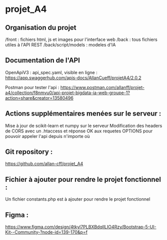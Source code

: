 # projet_A4

## Organisation du projet

/front : fichiers html, js et images pour l'interface web
/back : tous fichiers utiles à l'API REST
/back/script/models : modeles d'IA

## Documentation de l'API

OpenApiV3 : api_spec.yaml, visible en ligne : https://app.swaggerhub.com/apis-docs/AllanCueff/projetA4/2.0.2

Postman pour tester l'api : https://www.postman.com/allanff/projet-a4/collection/f8nmvu0/api-projet-bigdata-ia-web-groupe-1?action=share&creator=13580496

## Actions supplémentaires menées sur le serveur :

Mise à jour de scikit-learn et numpy sur le serveur
Modification des headers de CORS avec un .htaccess et réponse OK aux requetes OPTIONS pour pouvoir appeler l'api depuis n'importe où

## Git repository :

https://github.com/allan-cff/projet_A4

## Fichier à ajouter pour rendre le projet fonctionnel :

Un fichier constants.php est à ajouter pour rendre le projet fonctionnel

## Figma :

https://www.figma.com/design/4tkyl7PLBXBdqllLIO4Rzy/Bootstrap-5-UI-Kit--Community-?node-id=139-170&p=f